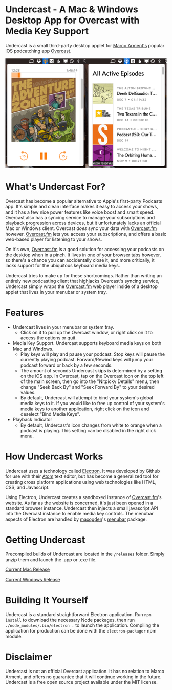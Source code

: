 # Undercast - A Mac & Windows Desktop App for Overcast with Media Key Support

Undercast is a small third-party desktop applet for [Marco Arment's](https://marco.org/) popular iOS podcatching app [Overcast](https://overcast.fm/).

![Undercast Screenshot](screenshot.png)

# What's Undercast For?

Overcast has become a popular alternative to Apple's first-party Podcasts app. It's simple and clean interface makes it easy to access your shows, and it has a few nice power features like voice boost and smart speed. Overcast also has a syncing service to manage your subscriptions and playback progression across devices, but it unfortunately lacks an official Mac or Windows client. Overcast *does* sync your data with [Overcast.fm](https://overcast.fm/) however. [Overcast.fm](https://overcast.fm/) lets you access your subscriptions, and offers a basic web-based player for listening to your shows.

On it's own, [Overcast.fm](https://overcast.fm/) is a good solution for accessing your podcasts on the desktop when in a pinch. It lives in one of your browser tabs however, so there's a chance you can accidentally close it, and more critically, it lacks support for the ubiquitous keyboard media keys.

Undercast tries to make up for these shortcomings. Rather than writing an entirely new podcasting client that highjacks Overcast's syncing service, Undercast simply wraps the [Overcast.fm](https://overcast.fm/) web player inside of a desktop applet that lives in your menubar or system tray.

# Features

* Undercast lives in your menubar or system tray.
	* Click on it to pull up the Overcast window, or right click on it to access the options or quit.
* Media Key Support. Undercast supports keyboard media keys on both Mac and Windows.
	* Play keys will play and pause your podcast. Stop keys will pause the currently playing podcast. Forward/Rewind keys will jump your podcast forward or back by a few seconds.
	* The amount of seconds Undercast skips is determined by a setting on the iOS app. In Overcast, tap on the Overcast icon on the top left of the main screen, then go into the "Nitpicky Details" menu, then change "Seek Back By" and "Seek Forward By" to your desired values.
	* By default, Undercast will attempt to bind your system's global media keys to it. If you would like to free up control of your system's media keys to another application, right click on the icon and deselect "Bind Media Keys".
* Playback Indicator
	* By default, Undercast's icon changes from white to orange when a podcast is playing. This setting can be disabled in the right click menu.

# How Undercast Works

Undercast uses a technology called [Electron](http://electron.atom.io). It was developed by Github for use with their [Atom](http://atom.io) text editor, but has become a generalized tool for creating cross platform applications using web technologies like HTML, CSS, and Javascript.

Using Electron, Undercast creates a sandboxed instance of [Overcast.fm](https://overcast.fm/)'s website. As far as the website is concerned, it's just been opened in a standard browser instance. Undercast then injects a small javascript API into the Overcast instance to enable media key controls. The menubar aspects of Electron are handled by [maxogden](https://github.com/maxogden)'s [menubar](https://github.com/maxogden/menubar) package.

# Getting Undercast

Precompiled builds of Undercast are located in the `/releases` folder. Simply unzip them and launch the .app or .exe file.

[Current Mac Release](https://github.com/ImStuartJones/undercast/raw/master/releases/Undercast.app.zip)

[Current Windows Release](https://github.com/ImStuartJones/undercast/raw/master/releases/undercast-win32-x64.zip)

# Building It Yourself

Undercast is a standard straightforward Electron application. Run `npm install` to download the necessary Node packages, then run `./node_modules/.bin/electron .` to launch the application. Compiling the application for production can be done with the `electron-packager` npm module.

# Disclaimer

Undercast is not an official Overcast application. It has no relation to Marco Arment, and offers no guarantee that it will continue working in the future. Undercast is a free open source project available under the MIT license.

